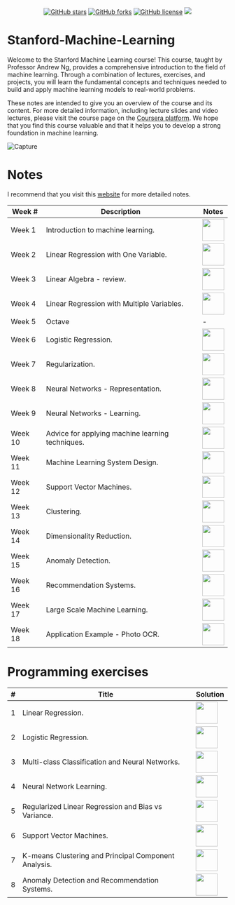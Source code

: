 <div align="center">
<a href="https://github.com/djeada/Stanford-Machine-Learning/stargazers"><img alt="GitHub stars" src="https://img.shields.io/github/stars/djeada/Stanford-Machine-Learning"></a>
<a href="https://github.com/djeada/Stanford-Machine-Learning/network"><img alt="GitHub forks" src="https://img.shields.io/github/forks/djeada/Stanford-Machine-Learning"></a>
<a href="https://github.com/djeada/Stanford-Machine-Learning/blob/master/LICENSE"><img alt="GitHub license" src="https://img.shields.io/github/license/djeada/Stanford-Machine-Learning"></a>
<a href=""><img src="https://img.shields.io/badge/contributions-welcome-brightgreen.svg?style=flat"></a>
</div>

# Stanford-Machine-Learning

Welcome to the Stanford Machine Learning course! This course, taught by Professor Andrew Ng, provides a comprehensive introduction to the field of machine learning. Through a combination of lectures, exercises, and projects, you will learn the fundamental concepts and techniques needed to build and apply machine learning models to real-world problems.

These notes are intended to give you an overview of the course and its content. For more detailed information, including lecture slides and video lectures, please visit the course page on the  <a href="https://www.coursera.org/learn/machine-learning">Coursera platform</a>. We hope that you find this course valuable and that it helps you to develop a strong foundation in machine learning.

![Capture](https://user-images.githubusercontent.com/37275728/186025613-538378ce-2cc9-4db7-9829-d513dc34a344.PNG)

<h1>Notes</h1>

I recommend that you visit this <a href="http://www.holehouse.org/mlclass/">website</a> for more detailed notes.

<table>
    <thead>
        <tr>
            <th>Week #</th>
            <th>Description</th>
            <th>Notes</th>
        </tr>
    </thead>
    <tbody>
        <tr>
            <td>Week 1</td>
            <td>Introduction to machine learning.</td>
            <td><a href="https://github.com/djeada/Stanford-Machine-Learning/blob/main/slides/week_01.md"><img src="https://img.icons8.com/color/344/markdown.png" height="50" /> </a> </td>
        </tr>
        <tr>
            <td>Week 2</td>
            <td>Linear Regression with One Variable.</td>
            <td><a href="https://github.com/djeada/Stanford-Machine-Learning/blob/main/slides/week_02.md"><img src="https://img.icons8.com/color/344/markdown.png" height="50" /> </a> </td>
        </tr>
        <tr>
            <td>Week 3</td>
            <td>Linear Algebra - review.</td>
            <td><a href="https://github.com/djeada/Stanford-Machine-Learning/blob/main/slides/week_03.md"><img src="https://img.icons8.com/color/344/markdown.png" height="50" /> </a> </td>
        </tr>
        <tr>
            <td>Week 4</td>
            <td>Linear Regression with Multiple Variables.</td>
            <td><a href="https://github.com/djeada/Stanford-Machine-Learning/blob/main/slides/week_04.md"><img src="https://img.icons8.com/color/344/markdown.png" height="50" /> </a> </td>
        </tr>
        <tr>
            <td>Week 5</td>
            <td>Octave</td>
            <td><a>-</a></td>
        </tr>
        <tr>
            <td>Week 6</td>
            <td>Logistic Regression.</td>
            <td><a href="https://github.com/djeada/Stanford-Machine-Learning/blob/main/slides/week_06.md"><img src="https://img.icons8.com/color/344/markdown.png" height="50" /> </a> </td>
        </tr>
        <tr>
            <td>Week 7</td>
            <td>Regularization.</td>
            <td><a href="https://github.com/djeada/Stanford-Machine-Learning/blob/main/slides/week_07.md"><img src="https://img.icons8.com/color/344/markdown.png" height="50" /> </a> </td>
        </tr>
        <tr>
            <td>Week 8</td>
            <td>Neural Networks - Representation.</td>
            <td><a href="https://github.com/djeada/Stanford-Machine-Learning/blob/main/slides/week_08.md"><img src="https://img.icons8.com/color/344/markdown.png" height="50" /> </a> </td>
        </tr>
        <tr>
            <td>Week 9</td>
            <td>Neural Networks - Learning.</td>
            <td><a href="https://github.com/djeada/Stanford-Machine-Learning/blob/main/slides/week_09.md"><img src="https://img.icons8.com/color/344/markdown.png" height="50" /> </a> </td>
        </tr>
        <tr>
            <td>Week 10</td>
            <td>Advice for applying machine learning techniques.</td>
            <td><a href="https://github.com/djeada/Stanford-Machine-Learning/blob/main/slides/week_10.md"><img src="https://img.icons8.com/color/344/markdown.png" height="50" /> </a> </td>
        </tr>
        <tr>
            <td>Week 11</td>
            <td>Machine Learning System Design.</td>
            <td><a href="https://github.com/djeada/Stanford-Machine-Learning/blob/main/slides/week_11.md"><img src="https://img.icons8.com/color/344/markdown.png" height="50" /> </a> </td>
        </tr>
        <tr>
            <td>Week 12</td>
            <td>Support Vector Machines.</td>
            <td><a href="https://github.com/djeada/Stanford-Machine-Learning/blob/main/slides/week_12.md"><img src="https://img.icons8.com/color/344/markdown.png" height="50" /> </a> </td>
        </tr>
        <tr>
            <td>Week 13</td>
            <td>Clustering.</td>
            <td><a href="https://github.com/djeada/Stanford-Machine-Learning/blob/main/slides/week_13.md"><img src="https://img.icons8.com/color/344/markdown.png" height="50" /> </a> </td>
        </tr>
        <tr>
            <td>Week 14</td>
            <td>Dimensionality Reduction.</td>
            <td><a href="https://github.com/djeada/Stanford-Machine-Learning/blob/main/slides/week_14.md"><img src="https://img.icons8.com/color/344/markdown.png" height="50" /> </a> </td>
        </tr>
        <tr>
            <td>Week 15</td>
            <td>Anomaly Detection.</td>
            <td><a href="https://github.com/djeada/Stanford-Machine-Learning/blob/main/slides/week_15.md"><img src="https://img.icons8.com/color/344/markdown.png" height="50" /> </a> </td>
        </tr>
        <tr>
            <td>Week 16</td>
            <td>Recommendation Systems.</td>
            <td><a href="https://github.com/djeada/Stanford-Machine-Learning/blob/main/slides/week_16.md"><img src="https://img.icons8.com/color/344/markdown.png" height="50" /> </a> </td>
        </tr>
        <tr>
            <td>Week 17</td>
            <td>Large Scale Machine Learning.</td>
            <td><a href="https://github.com/djeada/Stanford-Machine-Learning/blob/main/slides/week_17.md"><img src="https://img.icons8.com/color/344/markdown.png" height="50" /> </a> </td>
        </tr>
        <tr>
            <td>Week 18</td>
            <td>Application Example - Photo OCR.</td>
            <td><a href="https://github.com/djeada/Stanford-Machine-Learning/blob/main/slides/week_18.md"><img src="https://img.icons8.com/color/344/markdown.png" height="50" /> </a> </td>
        </tr>
    </tbody>
</table>

<h1>Programming exercises</h1>

<table>
    <thead>
        <tr>
            <th>#</th>
            <th>Title</th>
            <th>Solution</th>
        </tr>
    </thead>
    <tbody>
        <tr>
            <td>1</td>
            <td>Linear Regression.</td>
            <td><a href="https://github.com/djeada/Stanford-Machine-Learning/blob/main/src/exercise_1/src/main.ipynb"><img src="https://img.icons8.com/fluency/344/jupyter.png" height="50" /> </a></td>
        </tr>
        <tr>
            <td>2</td>
            <td>Logistic Regression.</td>
            <td><a href="https://github.com/djeada/Stanford-Machine-Learning/blob/main/src/exercise_2/src/main.ipynb"><img src="https://img.icons8.com/fluency/344/jupyter.png" height="50" /> </a></td>
        </tr>
        <tr>
            <td>3</td>
            <td>Multi-class Classification and Neural Networks.</td>
            <td><a href="https://github.com/djeada/Stanford-Machine-Learning/blob/main/src/exercise_3/src/main.ipynb"><img src="https://img.icons8.com/fluency/344/jupyter.png" height="50" /> </a></td>
        </tr>
        <tr>
            <td>4</td>
            <td>Neural Network Learning.</td>
            <td><a href="https://github.com/djeada/Stanford-Machine-Learning/blob/main/src/exercise_4/src/main.ipynb"><img src="https://img.icons8.com/fluency/344/jupyter.png" height="50" /> </a></td>
        </tr>
        <tr>
            <td>5</td>
            <td>Regularized Linear Regression and Bias vs Variance.</td>
            <td><a href="https://github.com/djeada/Stanford-Machine-Learning/blob/main/src/exercise_5/src/main.ipynb"><img src="https://img.icons8.com/fluency/344/jupyter.png" height="50" /> </a></td>
        </tr>
        <tr>
            <td>6</td>
            <td>Support Vector Machines.</td>
            <td><a href="https://github.com/djeada/Stanford-Machine-Learning/blob/main/src/exercise_6/src/main.ipynb"><img src="https://img.icons8.com/fluency/344/jupyter.png" height="50" /> </a></td>
        </tr>
        <tr>
            <td>7</td>
            <td>K-means Clustering and Principal Component Analysis.</td>
            <td><a href="https://github.com/djeada/Stanford-Machine-Learning/blob/main/src/exercise_7/src/main.ipynb"><img src="https://img.icons8.com/fluency/344/jupyter.png" height="50" /> </a></td>
        </tr>
        <tr>
            <td>8</td>
            <td>Anomaly Detection and Recommendation Systems.</td>
            <td><a href="https://github.com/djeada/Stanford-Machine-Learning/blob/main/src/exercise_8/src/main.ipynb"><img src="https://img.icons8.com/fluency/344/jupyter.png" height="50" /> </a></td>
        </tr>
    </tbody>
</table>
